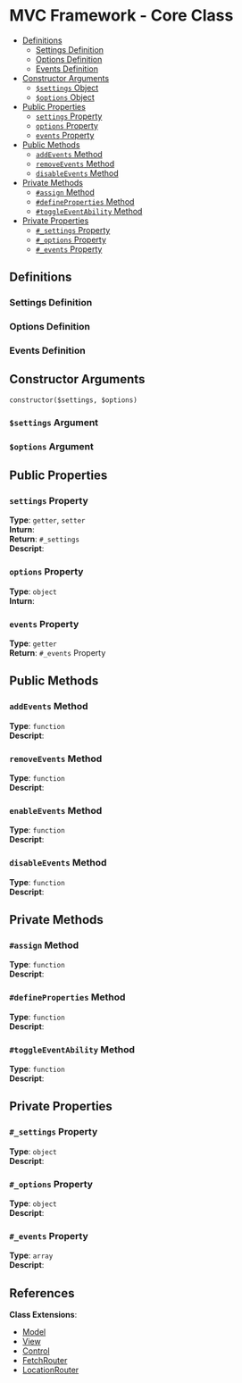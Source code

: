 # MVC Framework - Core Class
 - [Definitions]()
   - [Settings Definition]()
   - [Options Definition]()
   - [Events Definition]()
 - [Constructor Arguments]()
   - [`$settings` Object]()
   - [`$options` Object]()
 - [Public Properties]()
   - [`settings` Property]()
   - [`options` Property]()
   - [`events` Property]()
 - [Public Methods]()
   - [`addEvents` Method]()
   - [`removeEvents` Method]()
   - [`disableEvents` Method]()
 - [Private Methods]()
   - [`#assign` Method]()
   - [`#defineProperties` Method]()
   - [`#toggleEventAbility` Method]()
 - [Private Properties]()
   - [`#_settings` Property]()
   - [`#_options` Property]()
   - [`#_events` Property]()

## Definitions
### Settings Definition   
### Options Definition
### Events Definition

## Constructor Arguments
```
constructor($settings, $options)
```
### `$settings` Argument
### `$options` Argument

## Public Properties
### `settings` Property
**Type**: `getter`, `setter`  
**Inturn**:  
**Return**: `#_settings`  
**Descript**:  
### `options` Property
**Type**: `object`  
**Inturn**:  
### `events` Property
**Type**: `getter`  
**Return**: `#_events` Property  


## Public Methods
### `addEvents` Method
**Type**: `function`  
**Descript**:  
### `removeEvents` Method
**Type**: `function`  
**Descript**:  
### `enableEvents` Method
**Type**: `function`  
**Descript**:  
### `disableEvents` Method
**Type**: `function`  
**Descript**:  


## Private Methods
### `#assign` Method
**Type**: `function`  
**Descript**:  
### `#defineProperties` Method
**Type**: `function`  
**Descript**:  
### `#toggleEventAbility` Method
**Type**: `function`  
**Descript**:  


## Private Properties
### `#_settings` Property
**Type**: `object`  
**Descript**:  
### `#_options` Property
**Type**: `object`  
**Descript**:  
### `#_events` Property
**Type**: `array`   
**Descript**:  



## References
**Class Extensions**:  
 - [Model](../Model/index.md)
 - [View](../View/index.md)
 - [Control](../Control/index.md)
 - [FetchRouter](../Router/Fetch/index.md)
 - [LocationRouter](../Router/Location/index.md)
